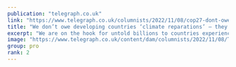 ```yaml
---
publication: "telegraph.co.uk"
link: "https://www.telegraph.co.uk/columnists/2022/11/08/cop27-dont-owe-developing-countries-climate-reparations-owe/"
title: "We don’t owe developing countries ‘climate reparations’ – they owe us"
excerpt: "We are on the hook for untold billions to countries experiencing adverse weather conditions, because we invented factories – and cars"
image: "https://www.telegraph.co.uk/content/dam/columnists/2022/11/08/TELEMMGLPICT000315446064_trans_NvBQzQNjv4BqpVlberWd9EgFPZtcLiMQf0Rf_Wk3V23H2268P_XkPxc.jpeg?impolicy=logo-overlay"
group: pro
rank: 2
---
```

